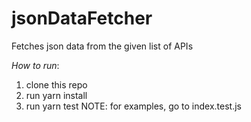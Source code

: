 # jsonDataFetcher
Fetches json data from the given list of APIs

_How to run_:
1. clone this repo
2. run yarn install
3. run yarn test
NOTE:  for examples, go to index.test.js
